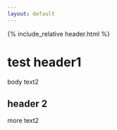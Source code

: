 ```yaml
---
layout: default
---
```

{% include_relative header.html %}

# test header1

body text2

## header 2

more text2
